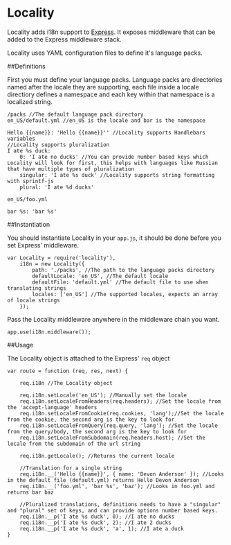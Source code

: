Locality
========

Locality adds i18n support to [Express](http://github.com/visionmedia/express). It exposes middleware that can be added to the Express middleware stack. 

Locality uses YAML configuration files to define it's language packs. 

##Definitions

First you must define your language packs. Language packs are directories named after the locale they are supporting, each file inside a locale directiory defines a namespace and each key within that namespace is a localized string.

```
/packs //The default language pack directory
en_US/default.yml //en_US is the locale and bar is the namespace

Hello {{name}}: 'Hello {{name}}'' //Locality supports Handlebars variables
//Locality supports pluralization
I ate %s duck:
	0: 'I ate no ducks' //You can provide number based keys which Locality will look for first, this helps with languages like Russian that have multiple types of pluralization
	singular: 'I ate %s duck' //Locality supports string formatting with sprintf-js
	plural: 'I ate %d ducks'

en_US/foo.yml

bar %s: 'bar %s'
```

##Instantiation

You should instantiate Locality in your ```app.js```, it should be done before you set Express' middleware.

```
var Locality = require('locality'),
	i18n = new Locality({
		path: './packs', //The path to the language packs directory
		defaultLocale: 'en_US', //The default locale
		defaultFile: 'default.yml' //The default file to use when translating strings
		locales: ['en_US'] //The supported locales, expects an array of locale strings
	});
```

Pass the Locality middleware anywhere in the middleware chain you want.

```
app.use(i18n.middleware());
```

##Usage

The Locality object is attached to the Express' ```req``` object 

```
var route = function (req, res, next) {
	
	req.i18n //The Locality object

	req.i18n.setLocale('en_US'); //Manually set the locale
	req.i18n.setLocaleFromHeaders(req.headers); //Set the locale from the 'accept-language' headers
	req.i18n.setLocaleFromCookie(req.cookies, 'lang');//Set the locale from the cookie, the second arg is the key to look for
	req.i18n.setLocaleFromQuery(req.query, 'lang'); //Set the locale from the query/body, the second arg is the key to look for
	req.i18n.setLocaleFromSubdomain(req.headers.host); //Set the locale from the subdomain of the url string

	req.i18n.getLocale(); //Returns the current locale

	//Translation for a single string
	req.i18n.__('Hello {{name}}', { name: 'Devon Anderson' }); //Looks in the default file (default.yml) returns Hello Devon Anderson
	req.i18n.__('foo.yml', 'bar %s', 'baz'); //Looks in foo.yml and returns bar baz

	//Pluralized translations, definitions needs to have a "singular" and "plural" set of keys, and can provide options number based keys.
	req.i18n.__p('I ate %s duck', 0); //I ate no ducks
	req.i18n.__p('I ate %s duck', 2); //I ate 2 ducks
	req.i18n.__p('I ate %s duck', 'a', 1); //I ate a duck
}
```
